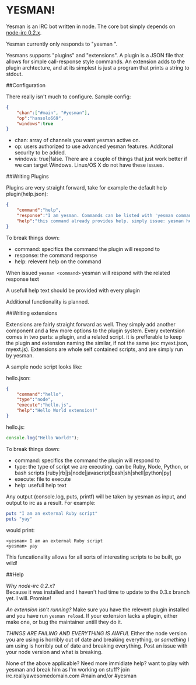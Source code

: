 YESMAN!
==================

Yesman is an IRC bot written in node. The core bot simply depends on [node-irc 0.2.x](https://github.com/martynsmith/node-irc).

Yesman currently only responds to "yesman <command>".

Yesmans supports "plugins" and "extensions". A plugin is a JSON file that allows for simple call-response style commands. An extension adds to the plugin archtecture, and at its simplest is just a program that prints a string to stdout.

##Configuration

There really isn't much to configure. Sample config:

```json
{
	"chan":["#main", "#yesman"],
	"op":"hansolo669",
	"windows":true
}
```

- chan: array of channels you want yesman active on.
- op: users authorized to use advanced yesman features. Additonal security to be added.
- windows: true|false. There are a couple of things that just work better if we can target Windows. Linux/OS X do not have these issues.

##Writing Plugins

Plugins are very straight forward, take for example the default help plugin(help.json):

```json
{
	"command":"help",
	"response":"I am yesman. Commands can be listed with 'yesman commands'. Additional help can be recived with 'yesman <command here> help'.",
	"help":"this command already provides help. simply issue: yesman help"
}
```

To break things down:

- command: specifics the command the plugin will respond to
- response: the command response
- help: relevent help on the command

When issued `yesman <command>` yesman will respond with the related response text

A usefull help text should be provided with every plugin

Additional functionality is planned.

##Writing extensions

Extensions are fairly straight forward as well. They simply add another component and a few more options to the plugin system. Every extentsion comes in two parts: a plugin, and a related script. it is prefferable to keep the plugin and extension naming the similar, if not the same (ex: myext.json, myext.js). Extensions are whole self contained scripts, and are simply run by yesman.

A sample node script looks like:

hello.json:  
```json
{
	"command":"hello",
	"type":"node",
	"execute":"hello.js",
	"help":"Hello World extension!"
}
```

hello.js:
```JavaScript
console.log("Hello World!");
```

To break things down:

- command: specifics the command the plugin will respond to
- type: the type of script we are executing. can be Ruby, Node, Python, or bash scripts [ruby|rb|js|node|javascript|bash|sh|shell|python|py]
- execute: file to execute
- help: usefull help text

Any output (console.log, puts, printf) will be taken by yesman as input, and output to irc as a result. For example:

```ruby
puts "I am an external Ruby script"
puts "yay"
```
would print:

```
<yesman> I am an external Ruby script
<yesman> yay
```

This funcationality allows for all sorts of interesting scripts to be built, go wild!

##Help

*Why node-irc 0.2.x?*  
Because it was installed and I haven't had time to update to the 0.3.x branch yet. I will. Promise!

*An extension isn't running?*
Make sure you have the relevent plugin installed and you have run `yesman reload`. If your extension lacks a plugin, either make one, or bug the maintainer untill they do it.

*THINGS ARE FAILING AND EVERYTHING IS AWFUL*
Either the node version you are using is horribly out of date and breaking everything, or *something* I am using is horribly out of date and breaking everything. Post an issue with your node version and what is breaking.

None of the above applicable? Need more immidiate help? want to play with yesman and break him as I'm working on stuff? join irc.reallyawesomedomain.com #main and/or #yesman